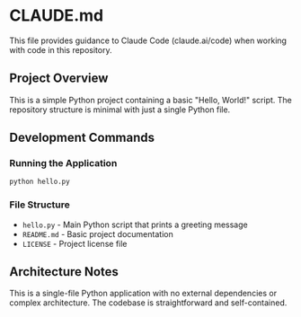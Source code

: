 # CLAUDE.md

This file provides guidance to Claude Code (claude.ai/code) when working with code in this repository.

## Project Overview

This is a simple Python project containing a basic "Hello, World!" script. The repository structure is minimal with just a single Python file.

## Development Commands

### Running the Application
```bash
python hello.py
```

### File Structure
- `hello.py` - Main Python script that prints a greeting message
- `README.md` - Basic project documentation 
- `LICENSE` - Project license file

## Architecture Notes

This is a single-file Python application with no external dependencies or complex architecture. The codebase is straightforward and self-contained.